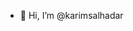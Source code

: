 - 👋 Hi, I’m @karimsalhadar

<!---
karimsalhadar/karimsalhadar is a ✨ special ✨ repository because its `README.md` (this file) appears on your GitHub profile.
You can click the Preview link to take a look at your changes.
--->

